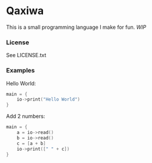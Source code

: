 # Qaxiwa
This is a small programming language I make for fun.
*WIP*

### License
See LICENSE.txt

### Examples
Hello World:
```c++
main = {
	io->print("Hello World")
}
```

Add 2 numbers:
```c++
main = {
	a = io->read()
	b = io->read()
	c = [a + b]
	io->print([" " + c])
}
```
